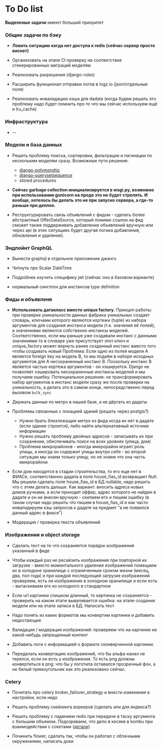 # To Do list

**Выделеные задачи** имеют больший приоритет

### Общие задачи по бэку

* **Ловить ситуацию когда нет доступа к redis (сейчас сервер просто виснет)**

* Организовать на этапе CI проверку на соответствие сгенерированных миграций моделям

* Реализовать разрешения (django-rules)

* Расширить функционал отправки логов в logz.io (json/отдельные поля)

* Реализовать инвалидацию кэша для dadata (когда будем решать это проблему надо будет помнить про то что мы сейчас
  используем ещё и lru_cache)

### Инфраструктура

* --

### Модели и база данных

* Решить проблему поиска, сортировки, фильтрации и пагинации по нескольким моделям сразу. Возможные пути решения:
    * [django-polymorphic](https://github.com/django-polymorphic/django-polymorphic)
    * [django-querysetsequence](https://github.com/percipient/django-querysetsequence)
    * stored procedures

* **Сейчас garbage collection инициализируется в wsgi.py, возможно при использовании gunicorn на проде это не будет
  стрелять. И вообще, хотелось бы делать это не при запуске сервера, а где-то раньше при деплое.**

* Реструктурировать связь объявлений с фидом - сделать более абстрактный OfferDataSource, который помимо ссылок на фид
  сможет также поддерживать добавление объявлений вручную или через api (в этих ситуациях будет другая логика
  добавления, обновления и удаления).

### Эндпойнт GraphQL

* Вынести graphql в отдельное приложение джанго

* Читнуть про Scalar DateTime

* Подробнее изучить специфику jwt (сейчас оно в базовом варианте)

* нормальный синглтон для инстансов type definition

### Фиды и объявленя

* **Использовать датакласс вместо unique factory.**
  Принцип работы: при проверке уникальности данных фабрика уникальных создает словарь, ключами которого являются
  кортежи (tuple)
  из набора аргументов для создания инстанса модели (т.е. значения её полей), а значениями являются собственно инстансы
  моделей. Соответственно, если мы раньше уже создавали инстанс с данными значениями то в словаре уже присутствует этот
  ключ и unique_factory может вернуть ранее созданный инстанс вместо того чтобы создавать новый Проблема: Если одно из
  полей модели A является foreign key на модель B, то мы подаём в наборе исходных аргументов для A несохраненный инстанс
  B. Поскольку инстанс B является частью кортежа аргументов - он хэшируется. Django не позволяет хэшировать
  несохраненные инстансы моделей и мы получаем ошибку. Потенциальное решение: не трансформировать набор аргументов в
  инстанс модели сразу же после проверки на уникальность, а делать это в самом конце, непосредственно перед
  вызовом `bulk_sync`

* Держать данные по метро в нашей базе, а не дёргать из дадаты

* Проблемы связанные с локацией зданий (решать через postgis?)
    * Нужно брать близлежащие метро из фида когда их нет в дадате (если здание строится), либо найти альтернативный
      источник информации
    * Нужно решать проблему двойных адресов - записывать их при сохранении, обеспечивать поиск на всех уровнях (улица,
      дом)
    * Проблема микрорайонов - иногда микрорайон играет роль улицы, а иногда он содержит улицы внутри себя - во второй
      ситуации мы знаем только улицу, но не знаем что она часть микрорайона

* Если дом находится в стадии строительства, то его еще нет в ФИАСе, соответственно дадата в поле house_fias_id
  возвращает Null. Мы решили сделать поле house_fias_id в БД nullable, надо решить что с этим делать дальше. Как
  вариант:
  вносить адреса новых домов ручками, а если приходит оффер, адрес которого не найден в дадате и он не внесен вручную -
  скипаем его и пишем ошибку (в таком случае надо решить что пишем в house_fias_id и как часто инвалидируем кэш запросов
  к дадате на предмет "а не появился данный адрес в фиасе")

* Модерация / проверка текста объявлений

### Изображения и object storage

* Сделать тест на то что сохраняется порядок изображений указанный в фиде

* Чтобы каждый раз не ресайзить изображения при повторной их загрузке - вместо моментального удаления изображений
  помещаем их в холодное хранилище с ограниченным сроком жизни (месяц, два, пол года) и при каждой последующей загрузке
  изображений проверяем, есть ли изображение в холодном хранилище и если есть - вытаскиваем его из холодного в
  стандартное

* Если url картинки слишком длинный, то картинка не сохраняется - проверить на каком этапе вываливается ошибка: на этапе
  создания модели или на этапе записи в БД. Написать тест

* Надо понять из каких форматов мы конвертим картинки и добавить недостающие

* Валидация / модерация изображений: проверяем что на картинке не какой-нибудь запрещенный контент

* Добавить логи с информацией о формате сконверченной картинки.

* Переделать конвертацию изображений, что бы альфа-канал не терялся, если он есть у изображения. То есть png должны
  конвертиться в png: что бы у логотипа оставался прозрачный фон, а не белый прямоугольник как это реализовано сейчас.

### Celery

* Почитать про celery broker_failover_strategy и внести изменения в настройки, если недо

* Решить проблему скейлинга воркеров (сделать апи для яндекса?)

* Решить проблему с падением redis при передаче в таску аргумента с большим объемом. Подозреваем, что дело в косяке в
  kombu при взаимодействии с сокетами ([детали](https://github.com/celery/celery/issues/318))

* Починить flower, сделать так, чтобы он работал с облачными окружениями, написать доки
